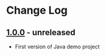 # Change Log

## [1.0.0] - unreleased
- First version of Java demo project

[1.0.0]:https://bitbucket.org/mttnow/system-team-java-demo/commits/tag/1.0.0
